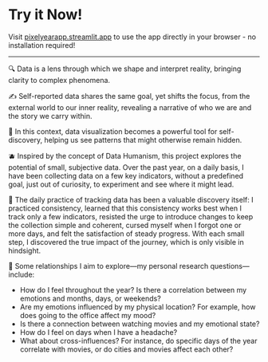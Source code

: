 # Try it Now!
Visit [pixelyearapp.streamlit.app](https://pixelyearapp.streamlit.app/) to use the app directly in your browser - no installation required!

---
🔍 Data is a lens through which we shape and interpret reality, bringing clarity to complex phenomena.

✍️ Self-reported data shares the same goal, yet shifts the focus, from the external world to our inner reality, revealing a narrative of who we are and the story we carry within.

🌟 In this context, data visualization becomes a powerful tool for self-discovery, helping us see patterns that might otherwise remain hidden.

🫐 Inspired by the concept of Data Humanism, this project explores the potential of small, subjective data. Over the past year, on a daily basis, I have been collecting data on a few key indicators, without a predefined goal, just out of curiosity, to experiment and see where it might lead.

🧶 The daily practice of tracking data has been a valuable discovery itself: I practiced consistency, learned that this consistency works best when I track only a few indicators, resisted the urge to introduce changes to keep the collection simple and coherent, cursed myself when I forgot one or more days, and felt the satisfaction of steady progress. With each small step, I discovered the true impact of the journey, which is only visible in hindsight.

🫧 Some relationships I aim to explore—my personal research questions—include:
- How do I feel throughout the year? Is there a correlation between my emotions and months, days, or weekends?
- Are my emotions influenced by my physical location? For example, how does going to the office affect my mood?
- Is there a connection between watching movies and my emotional state?
- How do I feel on days when I have a headache?
- What about cross-influences? For instance, do specific days of the year correlate with movies, or do cities and movies affect each other?

